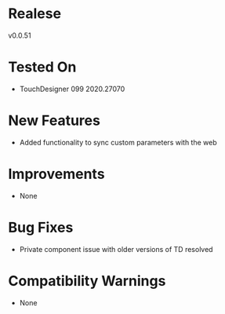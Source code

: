 # Realese
v0.0.51

# Tested On
* TouchDesigner 099 2020.27070

# New Features
* Added functionality to sync custom parameters with the web

# Improvements
* None

# Bug Fixes
* Private component issue with older versions of TD resolved

# Compatibility Warnings
* None